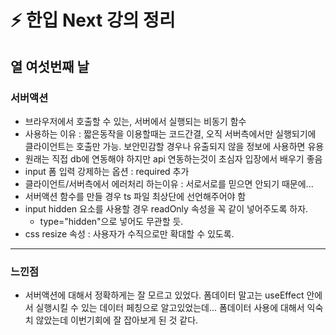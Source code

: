 # ⚡️ 한입 Next 강의 정리

## 열 여섯번째 날

### 서버액션
- 브라우저에서 호출할 수 있는, 서버에서 실행되는 비동기 함수
- 사용하는 이유 : 짧은동작을 이용할때는 코드간결, 오직 서버측에서만 실행되기에 클라이언트는 호출만 가능. 보안민감할 경우나 유출되지 않을 정보에 사용하면 유용
- 원래는 직접 db에 연동해야 하지만  api 연동하는것이 초심자 입장에서 배우기 좋음
- input 폼 입력 강제하는 옵션 : required 추가
- 클라이언트/서버측에서 에러처리 하는이유 : 서로서로를 믿으면 안되기 때문에...
- 서버액션 함수를 만들 경우 ts 파일 최상단에 선언해주어야 함
- input hidden 요소를 사용할 경우 readOnly 속성을 꼭 같이 넣어주도록 하자.
  -  type="hidden"으로 넣어도 무관할 듯.
- css resize 속성 : 사용자가 수직으로만 확대할 수 있도록.

---
### 느낀점
- 서버액션에 대해서 정확하게는 잘 모르고 있었다. 폼데이터 말고는 useEffect 안에서 실행시킬 수 있는 데이터 페칭으로 알고있었는데... 폼데이터 사용에 대해서 익숙치 않았는데 이번기회에 잘 잡아보게 된 것 같다.
